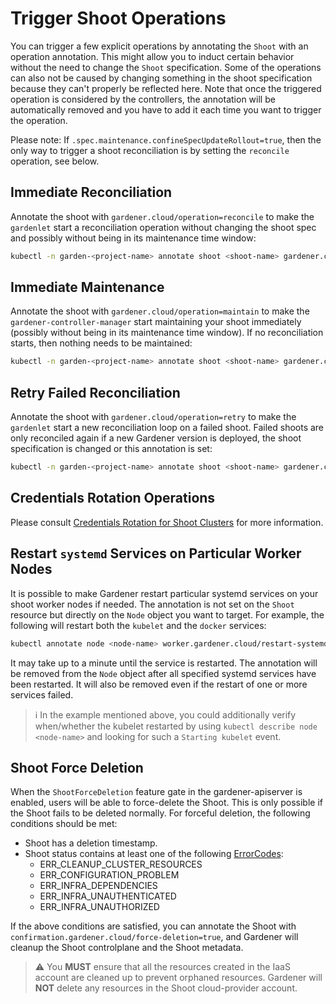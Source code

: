 # Trigger Shoot Operations

You can trigger a few explicit operations by annotating the `Shoot` with an operation annotation.
This might allow you to induct certain behavior without the need to change the `Shoot` specification.
Some of the operations can also not be caused by changing something in the shoot specification because they can't properly be reflected here.
Note that once the triggered operation is considered by the controllers, the annotation will be automatically removed and you have to add it each time you want to trigger the operation.

Please note: If `.spec.maintenance.confineSpecUpdateRollout=true`, then the only way to trigger a shoot reconciliation is by setting the `reconcile` operation, see below.

## Immediate Reconciliation

Annotate the shoot with `gardener.cloud/operation=reconcile` to make the `gardenlet` start a reconciliation operation without changing the shoot spec and possibly without being in its maintenance time window:

```bash
kubectl -n garden-<project-name> annotate shoot <shoot-name> gardener.cloud/operation=reconcile
```

## Immediate Maintenance

Annotate the shoot with `gardener.cloud/operation=maintain` to make the `gardener-controller-manager` start maintaining your shoot immediately (possibly without being in its maintenance time window).
If no reconciliation starts, then nothing needs to be maintained:

```bash
kubectl -n garden-<project-name> annotate shoot <shoot-name> gardener.cloud/operation=maintain
```

## Retry Failed Reconciliation

Annotate the shoot with `gardener.cloud/operation=retry` to make the `gardenlet` start a new reconciliation loop on a failed shoot.
Failed shoots are only reconciled again if a new Gardener version is deployed, the shoot specification is changed or this annotation is set:

```bash
kubectl -n garden-<project-name> annotate shoot <shoot-name> gardener.cloud/operation=retry
```

## Credentials Rotation Operations

Please consult [Credentials Rotation for Shoot Clusters](shoot_credentials_rotation.md) for more information.

## Restart `systemd` Services on Particular Worker Nodes

It is possible to make Gardener restart particular systemd services on your shoot worker nodes if needed.
The annotation is not set on the `Shoot` resource but directly on the `Node` object you want to target.
For example, the following will restart both the `kubelet` and the `docker` services:

```bash
kubectl annotate node <node-name> worker.gardener.cloud/restart-systemd-services=kubelet,docker
```

It may take up to a minute until the service is restarted.
The annotation will be removed from the `Node` object after all specified systemd services have been restarted.
It will also be removed even if the restart of one or more services failed.

> ℹ️ In the example mentioned above, you could additionally verify when/whether the kubelet restarted by using `kubectl describe node <node-name>` and looking for such a `Starting kubelet` event.

## Shoot Force Deletion

When the `ShootForceDeletion` feature gate in the gardener-apiserver is enabled, users will be able to force-delete the Shoot. This is only possible if the Shoot fails to be deleted normally. For forceful deletion, the following conditions should be met:

- Shoot has a deletion timestamp.
- Shoot status contains at least one of the following [ErrorCodes](shoot_status.md#error-codes):
  - ERR_CLEANUP_CLUSTER_RESOURCES
  - ERR_CONFIGURATION_PROBLEM
  - ERR_INFRA_DEPENDENCIES
  - ERR_INFRA_UNAUTHENTICATED
  - ERR_INFRA_UNAUTHORIZED

If the above conditions are satisfied, you can annotate the Shoot with `confirmation.gardener.cloud/force-deletion=true`, and Gardener will cleanup the Shoot controlplane and the Shoot metadata.

> :warning: You **MUST** ensure that all the resources created in the IaaS account are cleaned up to prevent orphaned resources. Gardener will **NOT** delete any resources in the Shoot cloud-provider account.
